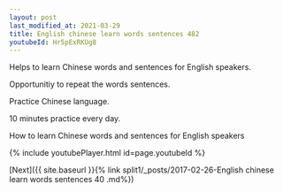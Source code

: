 ```yaml
---
layout: post
last_modified_at: 2021-03-29
title: English chinese learn words sentences 482 
youtubeId: Hr5pExRKUg8
---
```

 
 
Helps to learn Chinese words and sentences for English speakers.

Opportunitiy to repeat the words sentences. 

Practice Chinese language. 
 
10 minutes practice every day. 
 
How to learn Chinese words and sentences for English speakers 
 
{% include youtubePlayer.html id=page.youtubeId %}
 
 
[Next]({{ site.baseurl }}{% link  split1/_posts/2017-02-26-English chinese learn words sentences 40 .md%})
 
